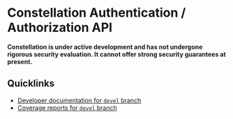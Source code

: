 # Constellation Authentication / Authorization API

**Constellation is under active development and has not undergone
rigorous security evaluation.  It cannot offer strong security
guarantees at present.**

## Quicklinks

* [Developer documentation for `devel` branch](https://constellation-system.github.io/constellation-auth/index.html)
* [Coverage reports for `devel` branch](https://constellation-system.github.io/constellation-auth/coverage/index.html)
